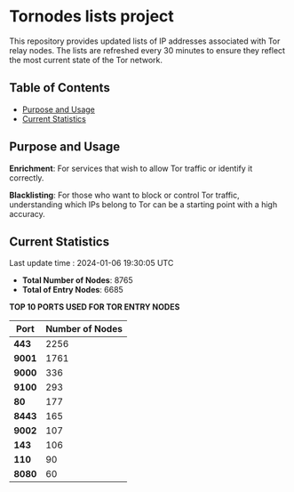 # Tornodes lists project

This repository provides updated lists of IP addresses associated with Tor relay nodes. The lists are refreshed every 30 minutes to ensure they reflect the most current state of the Tor network.

## Table of Contents

- [Purpose and Usage](#purpose-and-usage)
- [Current Statistics](#current-statistics)


## Purpose and Usage

**Enrichment**: For services that wish to allow Tor traffic or identify it correctly.

**Blacklisting**: For those who want to block or control Tor traffic, understanding which IPs belong to Tor can be a starting point with a high accuracy.

## Current Statistics

Last update time : 2024-01-06 19:30:05 UTC

- **Total Number of Nodes**: 8765
- **Total of Entry Nodes**: 6685

**TOP 10 PORTS USED FOR TOR ENTRY NODES**

| **Port** | **Number of Nodes** |
|------|-----------------|
| **443**   | 2256  |
| **9001**   | 1761  |
| **9000**   | 336  |
| **9100**   | 293  |
| **80**   | 177  |
| **8443**   | 165  |
| **9002**   | 107  |
| **143**   | 106  |
| **110**   | 90  |
| **8080**   | 60  |

